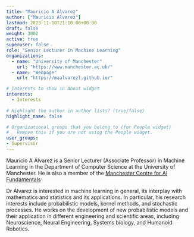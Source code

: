 ```yaml
---
title: "Mauricio A Álvarez"
author: ["Mauricio Alvarez"]
lastmod: 2023-11-10T21:10:00+00:00
draft: false
weight: 3002
active: true
superuser: false
role: "Senior Lecturer in Machine Learning"
organizations:
  - name: "University of Manchester"
    url: "https://www.manchester.ac.uk/"
  - name: "Webpage"
    url: "https://maalvarezl.github.io/"

# Interests to show in About widget
interests:
  - Interests
  
# Highlight the author in author lists? (true/false)
highlight_name: false

# Organizational groups that you belong to (for People widget)
#   Remove this if you are not using the People widget.
user_groups:
- Supervisor
---
```


Mauricio A Álvarez is a Senior Lecturer (Associate Professor) in Machine Learning in the Department of Computer Science at the University of Manchester. He is also a member of the [Manchester Centre for AI Fundamentals](https://www.idsai.manchester.ac.uk/research/centre-for-ai-fundamentals/) 

Dr Álvarez is interested in machine learning in general, its interplay with mathematics and statistics and its applications. In particular, his research interests include probabilistic models, kernel methods, and stochastic processes. He works on the development of new probabilistic models and their application in different engineering and scientific areas, including Neuroscience, Neural Engineering, Systems biology, and Humanoid Robotics.


